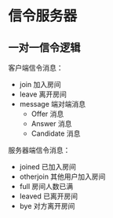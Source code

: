 # 信令服务器

## 一对一信令逻辑

客户端信令消息：

- join 加入房间
- leave 离开房间
- message 端对端消息
  - Offer 消息
  - Answer 消息
  - Candidate 消息

服务器端信令消息：

- joined 已加入房间
- otherjoin 其他用户加入房间
- full 房间人数已满
- leaved 已离开房间
- bye 对方离开房间
